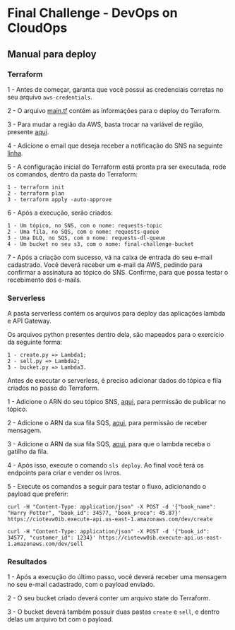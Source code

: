 # Final Challenge - DevOps on CloudOps

## Manual para deploy

### Terraform

1 - Antes de começar, garanta que você possui as credenciais corretas no seu arquivo `aws-credentials`.

2 - O arquivo [main.tf](https://github.com/mba-78aoj-grupo3/dev-ops-challenge/blob/main/terraform/main.tf) contém as informações para o deploy do Terraform.

3 - Para mudar a região da AWS, basta trocar na variável de região, presente [aqui](https://github.com/mba-78aoj-grupo3/dev-ops-challenge/blob/86112c265692dec73a99a81986e08adfdec903bf/terraform/main.tf#L9).

4 - Adicione o email que deseja receber a notificação do SNS na seguinte [linha](https://github.com/mba-78aoj-grupo3/dev-ops-challenge/blob/86112c265692dec73a99a81986e08adfdec903bf/terraform/main.tf#L19).

5 - A configuração inicial do Terraform está pronta pra ser executada, rode os comandos, dentro da pasta do Terraform: 

    
    1 - terraform init
    2 - terraform plan
    3 - terraform apply -auto-approve
    
6 - Após a execução, serão criados:

    1 - Um tópico, no SNS, com o nome: requests-topic
    2 - Uma fila, no SQS, com o nome: requests-queue
    3 - Uma DLQ, no SQS, com o nome: requests-dl-queue
    4 - Um bucket no seu s3, com o nome: final-challenge-bucket
    
7 - Após a criação com sucesso, vá na caixa de entrada do seu e-mail cadastrado. Você deverá receber um e-mail da AWS, pedindo para confirmar a assinatura ao tópico do SNS. Confirme, para que possa testar o recebimento dos e-mails.

### Serverless

A pasta serverless contém os arquivos para deploy das aplicações lambda e API Gateway. 

Os arquivos python presentes dentro dela, são mapeados para o exercício da seguinte forma:

    1 - create.py => Lambda1;
    2 - sell.py => Lambda2;
    3 - bucket.py => Lambda3.
   
Antes de executar o serverless, é preciso adicionar dados do tópica e fila criados no passo do Terraform.

1 - Adicione o ARN do seu tópico SNS, [aqui](https://github.com/mba-78aoj-grupo3/dev-ops-challenge/blob/86112c265692dec73a99a81986e08adfdec903bf/serverless/serverless.yml#L22), para permissão de publicar no tópico.

2 - Adicione o ARN da sua fila SQS, [aqui](https://github.com/mba-78aoj-grupo3/dev-ops-challenge/blob/86112c265692dec73a99a81986e08adfdec903bf/serverless/serverless.yml#L27), para permissão de receber mensagem.

3 - Adicione o ARN da sua fila SQS, [aqui](https://github.com/mba-78aoj-grupo3/dev-ops-challenge/blob/86112c265692dec73a99a81986e08adfdec903bf/serverless/serverless.yml#L57), para que o lambda receba o gatilho da fila.

4 - Após isso, execute o comando `sls deploy`. Ao final você terá os endpoints para criar e vender os livros.

5 - Execute os comandos a seguir para testar o fluxo, adicionando o payload que preferir:

    curl -H "Content-Type: application/json" -X POST -d '{"book_name": "Harry Potter", "book_id": 34577, "book_preco": 45.87}' https://ciotevw0ib.execute-api.us-east-1.amazonaws.com/dev/create
    
    curl -H "Content-Type: application/json" -X POST -d '{"book_id": 34577, "customer_id": 1234}' https://ciotevw0ib.execute-api.us-east-1.amazonaws.com/dev/sell
    
### Resultados

1 - Após a execução do último passo, você deverá receber uma mensagem no seu e-mail cadastrado, com o payload enviado.

2 - O seu bucket criado deverá conter um arquivo state do Terraform.

3 - O bucket deverá também possuir duas pastas `create` e `sell`, e dentro delas um arquivo txt com o payload.
